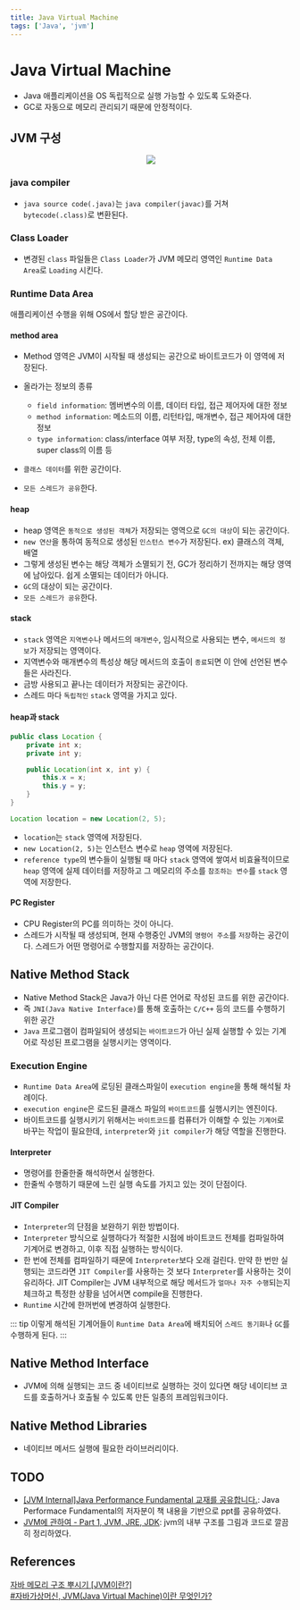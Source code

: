 ```yaml
---
title: Java Virtual Machine
tags: ['Java', 'jvm']
---
```


# Java Virtual Machine
 * Java 애플리케이션을 OS 독립적으로 실행 가능할 수 있도록 도와준다.
 * GC로 자동으로 메모리 관리되기 때문에 안정적이다.

## JVM 구성

<p align=center>
    <img src=https://user-images.githubusercontent.com/59357153/136951463-0690ec5f-a255-4fe9-a95e-ef3113dbbf30.png>
</p>

### java compiler
 * `java source code(.java)`는 `java compiler(javac)`를 거쳐 `bytecode(.class)`로 변환된다.

### Class Loader
 * 변경된 `class` 파일들은 `Class Loader`가 JVM 메모리 영역인 `Runtime Data Area`로 `Loading` 시킨다.

### Runtime Data Area

애플리케이션 수행을 위해 OS에서 할당 받은 공간이다.

#### method area
 * Method 영역은 JVM이 시작될 때 생성되는 공간으로 바이트코드가 이 영역에 저장된다.
 * 올라가는 정보의 종류
    * `field information`: 멤버변수의 이름, 데이터 타입, 접근 제어자에 대한 정보
    * `method information`: 메소드의 이름, 리턴타입, 매개변수, 접근 제어자에 대한 정보
    * `type information`: class/interface 여부 저장, type의 속성, 전체 이름, super class의 이름 등 

 * `클래스 데이터`를 위한 공간이다.
 * `모든 스레드가 공유`한다.

#### heap
 * heap 영역은 `동적으로 생성된 객체`가 저장되는 영역으로 `GC의 대상`이 되는 공간이다.
 * `new 연산`을 통하여 동적으로 생성된 `인스턴스 변수`가 저장된다. ex) 클래스의 객체, 배열
 * 그렇게 생성된 변수는 해당 객체가 소멸되기 전, GC가 정리하기 전까지는 해당 영역에 남아있다. 쉽게 소멸되는 데이터가 아니다.
 * `GC`의 대상이 되는 공간이다.
 * `모든 스레드가 공유`한다.

#### stack
 * `stack` 영역은 `지역변수`나 메서드의 `매개변수`, 임시적으로 사용되는 변수, `메서드의 정보`가 저장되는 영역이다.
 * 지역변수와 매개변수의 특성상 해당 메서드의 호출이 `종료`되면 이 안에 선언된 변수들은 사라진다.
 * 금방 사용되고 끝나는 데이터가 저장되는 공간이다.
 * 스레드 마다 `독립적인` `stack` 영역을 가지고 있다.

#### heap과 stack

```java
public class Location {
    private int x;
    private int y;

    public Location(int x, int y) {
        this.x = x;
        this.y = y;
    }
}
```

```java
Location location = new Location(2, 5);
```

 * `location`는 `stack` 영역에 저장된다.
 * `new Location(2, 5)`는 인스턴스 변수로 `heap` 영역에 저장된다.
 * `reference type`의 변수들이 실행될 때 마다 `stack` 영역에 쌓여서 비효율적이므로 `heap` 영역에 실제 데이터를 저장하고 그 메모리의 주소를 `참조하는 변수`를 `stack` 영역에 저장한다.

#### PC Register
 * CPU Register의 PC를 의미하는 것이 아니다.
 * 스레드가 시작될 때 생성되며, 현재 수행중인 JVM의 `명령어 주소`를 `저장`하는 공간이다. 스레드가 어떤 명령어로 수행할지를 저장하는 공간이다.

## Native Method Stack
 * Native Method Stack은 Java가 아닌 다른 언어로 작성된 코드를 위한 공간이다.
 * 즉 `JNI(Java Native Interface)`를 통해 호출하는 `C/C++` 등의 코드를 수행하기 위한 공간
 * `Java` 프로그램이 컴파일되어 생성되는 `바이트코드`가 아닌 실제 실행할 수 있는 기계어로 작성된 프로그램을 실행시키는 영역이다.

### Execution Engine
 * `Runtime Data Area`에 로딩된 클래스파일이 `execution engine`을 통해 해석될 차례이다.
 * `execution engine`은 로드된 클래스 파일의 `바이트코드`를 실행시키는 엔진이다.
 * 바이트코드를 실행시키기 위해서는 `바이트코드`를 컴퓨터가 이해할 수 있는 `기계어`로 바꾸는 작업이 필요한데, `interpreter`와 `jit compiler`가 해당 역할을 진행한다.

#### Interpreter
 * 명령어를 한줄한줄 해석하면서 실행한다.
 * 한줄씩 수행하기 때문에 느린 실행 속도를 가지고 있는 것이 단점이다.

#### JIT Compiler
 * `Interpreter`의 단점을 보완하기 위한 방법이다. 
 * `Interpreter` 방식으로 실행하다가 적절한 시점에 바이트코드 전체를 컴파일하여 기계어로 변경하고, 이후 직접 실행하는 방식이다. 
 * 한 번에 전체를 컴파일하기 때문에 `Interpreter`보다 오래 걸린다. 만약 한 번만 실행되는 코드라면 `JIT Compiler`를 사용하는 것 보다 `Interpreter`를 사용하는 것이 유리하다. JIT Compiler는 JVM 내부적으로 해당 메서드가 `얼마나 자주 수행`되는지 체크하고 특정한 상황을 넘어서면 compile을 진행한다.
 * `Runtime` 시간에 한꺼번에 변경하여 실행한다.

::: tip
이렇게 해석된 기계어들이 `Runtime Data Area`에 배치되어 `스레드 동기화`나 `GC`를 수행하게 된다.
:::

## Native Method Interface
 * JVM에 의해 실행되는 코드 중 네이티브로 실행하는 것이 있다면 해당 네이티브 코드를 호출하거나 호출될 수 있도록 만든 일종의 프레임워크이다.
 
## Native Method Libraries
 * 네이티브 메서드 실행에 필요한 라이브러리이다.

## TODO
 * [[JVM Internal]Java Performance Fundamental 교재를 공유합니다.](https://performeister.tistory.com/75): Java Performace Fundamental의 저자분이 책 내용을 기반으로 ppt를 공유하였다.
 * [JVM에 관하여 - Part 1, JVM, JRE, JDK](https://tecoble.techcourse.co.kr/post/2021-07-12-jvm-jre-jdk/): jvm의 내부 구조를 그림과 코드로 깔끔히 정리하였다.

## References

[자바 메모리 구조 뿌시기 [JVM이란?]](https://www.youtube.com/watch?v=AWXPnMDZ9I0)<br>
[#자바가상머신, JVM(Java Virtual Machine)이란 무엇인가?](https://asfirstalways.tistory.com/158)

<TagLinks />
